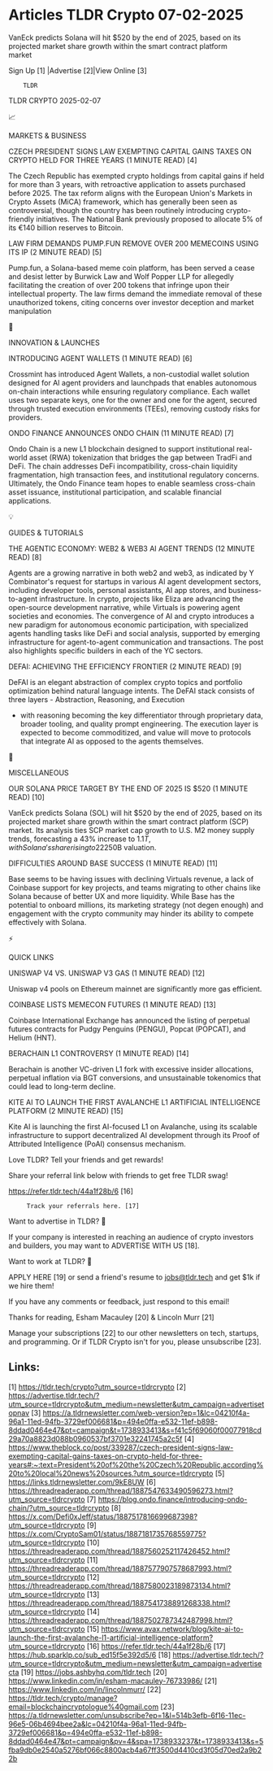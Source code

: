 # Articles TLDR Crypto 07-02-2025

VanEck predicts Solana will hit $520 by the end of 2025, based on its
projected market share growth within the smart contract platform
market ‌ ‌ ‌ ‌ ‌ ‌ ‌ ‌ ‌ ‌ ‌ ‌ ‌ ‌ ‌ ‌ ‌ ‌ ‌ ‌ ‌ ‌ ‌ ‌ ‌ ‌  ‌ ‌ ‌ ‌ ‌ ‌ ‌ ‌ ‌ ‌ ‌ ‌ ‌ ‌ ‌ ‌ ‌ ‌ ‌ ‌ ‌ ‌ ‌ ‌ ‌ ‌ 


 Sign Up [1] |Advertise [2]|View Online [3] 

		TLDR 

TLDR CRYPTO 2025-02-07

📈 

MARKETS & BUSINESS

 CZECH PRESIDENT SIGNS LAW EXEMPTING CAPITAL GAINS TAXES ON CRYPTO
HELD FOR THREE YEARS (1 MINUTE READ) [4] 

 The Czech Republic has exempted crypto holdings from capital gains if
held for more than 3 years, with retroactive application to assets
purchased before 2025. The tax reform aligns with the European Union's
Markets in Crypto Assets (MiCA) framework, which has generally been
seen as controversial, though the country has been routinely
introducing crypto-friendly initiatives. The National Bank previously
proposed to allocate 5% of its €140 billion reserves to Bitcoin. 

 LAW FIRM DEMANDS PUMP.FUN REMOVE OVER 200 MEMECOINS USING ITS IP (2
MINUTE READ) [5] 

 Pump.fun, a Solana-based meme coin platform, has been served a cease
and desist letter by Burwick Law and Wolf Popper LLP for allegedly
facilitating the creation of over 200 tokens that infringe upon their
intellectual property. The law firms demand the immediate removal of
these unauthorized tokens, citing concerns over investor deception and
market manipulation 

🚀 

INNOVATION & LAUNCHES

 INTRODUCING AGENT WALLETS (1 MINUTE READ) [6] 

 Crossmint has introduced Agent Wallets, a non-custodial wallet
solution designed for AI agent providers and launchpads that enables
autonomous on-chain interactions while ensuring regulatory compliance.
Each wallet uses two separate keys, one for the owner and one for the
agent, secured through trusted execution environments (TEEs), removing
custody risks for providers. 

 ONDO FINANCE ANNOUNCES ONDO CHAIN (11 MINUTE READ) [7] 

 Ondo Chain is a new L1 blockchain designed to support institutional
real-world asset (RWA) tokenization that bridges the gap between
TradFi and DeFi. The chain addresses DeFi incompatibility, cross-chain
liquidity fragmentation, high transaction fees, and institutional
regulatory concerns. Ultimately, the Ondo Finance team hopes to enable
seamless cross-chain asset issuance, institutional participation, and
scalable financial applications. 

💡 

GUIDES & TUTORIALS

 THE AGENTIC ECONOMY: WEB2 & WEB3 AI AGENT TRENDS (12 MINUTE READ) [8]


 Agents are a growing narrative in both web2 and web3, as indicated by
Y Combinator's request for startups in various AI agent development
sectors, including developer tools, personal assistants, AI app
stores, and business-to-agent infrastructure. In crypto, projects like
Eliza are advancing the open-source development narrative, while
Virtuals is powering agent societies and economies. The convergence of
AI and crypto introduces a new paradigm for autonomous economic
participation, with specialized agents handling tasks like DeFi and
social analysis, supported by emerging infrastructure for
agent-to-agent communication and transactions. The post also
highlights specific builders in each of the YC sectors. 

 DEFAI: ACHIEVING THE EFFICIENCY FRONTIER (2 MINUTE READ) [9] 

 DeFAI is an elegant abstraction of complex crypto topics and
portfolio optimization behind natural language intents. The DeFAI
stack consists of three layers - Abstraction, Reasoning, and Execution
- with reasoning becoming the key differentiator through proprietary
data, broader tooling, and quality prompt engineering. The execution
layer is expected to become commoditized, and value will move to
protocols that integrate AI as opposed to the agents themselves. 

🦄 

MISCELLANEOUS

 OUR SOLANA PRICE TARGET BY THE END OF 2025 IS $520 (1 MINUTE READ)
[10] 

 VanEck predicts Solana (SOL) will hit $520 by the end of 2025, based
on its projected market share growth within the smart contract
platform (SCP) market. Its analysis ties SCP market cap growth to U.S.
M2 money supply trends, forecasting a 43% increase to $1.1T, with
Solana's share rising to 22%, leading to a ~$250B valuation. 

 DIFFICULTIES AROUND BASE SUCCESS (1 MINUTE READ) [11] 

 Base seems to be having issues with declining Virtuals revenue, a
lack of Coinbase support for key projects, and teams migrating to
other chains like Solana because of better UX and more liquidity.
While Base has the potential to onboard millions, its marketing
strategy (not degen enough) and engagement with the crypto community
may hinder its ability to compete effectively with Solana. 

⚡ 

QUICK LINKS

 UNISWAP V4 VS. UNISWAP V3 GAS (1 MINUTE READ) [12] 

 Uniswap v4 pools on Ethereum mainnet are significantly more gas
efficient. 

 COINBASE LISTS MEMECON FUTURES (1 MINUTE READ) [13] 

 Coinbase International Exchange has announced the listing of
perpetual futures contracts for Pudgy Penguins (PENGU), Popcat
(POPCAT), and Helium (HNT). 

 BERACHAIN L1 CONTROVERSY (1 MINUTE READ) [14] 

 Berachain is another VC-driven L1 fork with excessive insider
allocations, perpetual inflation via BGT conversions, and
unsustainable tokenomics that could lead to long-term decline. 

 KITE AI TO LAUNCH THE FIRST AVALANCHE L1 ARTIFICIAL INTELLIGENCE
PLATFORM (2 MINUTE READ) [15] 

 Kite AI is launching the first AI-focused L1 on Avalanche, using its
scalable infrastructure to support decentralized AI development
through its Proof of Attributed Intelligence (PoAI) consensus
mechanism. 

Love TLDR? Tell your friends and get rewards!

 Share your referral link below with friends to get free TLDR swag! 

 https://refer.tldr.tech/44a1f28b/6 [16] 

		 Track your referrals here. [17] 

Want to advertise in TLDR? 📰

 If your company is interested in reaching an audience of crypto
investors and builders, you may want to ADVERTISE WITH US [18]. 

Want to work at TLDR? 💼

 APPLY HERE [19] or send a friend's resume to jobs@tldr.tech and get
$1k if we hire them! 

 If you have any comments or feedback, just respond to this email! 

Thanks for reading, 
Esham Macauley [20] & Lincoln Murr [21] 

 Manage your subscriptions [22] to our other newsletters on tech,
startups, and programming. Or if TLDR Crypto isn't for you, please
unsubscribe [23]. 

 

Links:
------
[1] https://tldr.tech/crypto?utm_source=tldrcrypto
[2] https://advertise.tldr.tech/?utm_source=tldrcrypto&utm_medium=newsletter&utm_campaign=advertisetopnav
[3] https://a.tldrnewsletter.com/web-version?ep=1&lc=04210f4a-96a1-11ed-94fb-3729ef006681&p=494e0ffa-e532-11ef-b898-8ddad0464e47&pt=campaign&t=1738933413&s=f41c5f69060f00077918cd29a70a8823d088b0960537bf3701e32241745a2c5f
[4] https://www.theblock.co/post/339287/czech-president-signs-law-exempting-capital-gains-taxes-on-crypto-held-for-three-years#:~:text=President%20of%20the%20Czech%20Republic,according%20to%20local%20news%20sources.?utm_source=tldrcrypto
[5] https://links.tldrnewsletter.com/9kE8UW
[6] https://threadreaderapp.com/thread/1887547633490596273.html?utm_source=tldrcrypto
[7] https://blog.ondo.finance/introducing-ondo-chain/?utm_source=tldrcrypto
[8] https://x.com/Defi0xJeff/status/1887517816699687398?utm_source=tldrcrypto
[9] https://x.com/CryptoSam01/status/1887181735768559775?utm_source=tldrcrypto
[10] https://threadreaderapp.com/thread/1887560252117426452.html?utm_source=tldrcrypto
[11] https://threadreaderapp.com/thread/1887577907578687993.html?utm_source=tldrcrypto
[12] https://threadreaderapp.com/thread/1887580023189873134.html?utm_source=tldrcrypto
[13] https://threadreaderapp.com/thread/1887541738891268338.html?utm_source=tldrcrypto
[14] https://threadreaderapp.com/thread/1887502787342487998.html?utm_source=tldrcrypto
[15] https://www.avax.network/blog/kite-ai-to-launch-the-first-avalanche-l1-artificial-intelligence-platform?utm_source=tldrcrypto
[16] https://refer.tldr.tech/44a1f28b/6
[17] https://hub.sparklp.co/sub_ed15f5e392d5/6
[18] https://advertise.tldr.tech/?utm_source=tldrcrypto&utm_medium=newsletter&utm_campaign=advertisecta
[19] https://jobs.ashbyhq.com/tldr.tech
[20] https://www.linkedin.com/in/esham-macauley-76733986/
[21] https://www.linkedin.com/in/lincolnmurr/
[22] https://tldr.tech/crypto/manage?email=blockchaincryptologue%40gmail.com
[23] https://a.tldrnewsletter.com/unsubscribe?ep=1&l=514b3efb-6f16-11ec-96e5-06b4694bee2a&lc=04210f4a-96a1-11ed-94fb-3729ef006681&p=494e0ffa-e532-11ef-b898-8ddad0464e47&pt=campaign&pv=4&spa=1738933237&t=1738933413&s=5fba9db0e2540a5276bf066c8800acb4a67ff3500d4410cd3f05d70ed2a9b22b